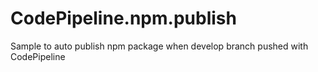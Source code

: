 # CodePipeline.npm.publish

Sample to auto publish npm package when develop branch pushed with CodePipeline
